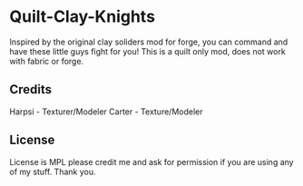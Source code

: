# Quilt-Clay-Knights

Inspired by the original clay soliders mod for forge, you can command and have these little guys fight for you! This is a quilt only mod, does not work with fabric or forge. 

## Credits
Harpsi - Texturer/Modeler
Carter - Texture/Modeler
## License

License is MPL please credit me and ask for permission if you are using any of my stuff. Thank you. 
